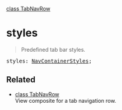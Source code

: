 [class TabNavRow](TabNavRow.md)

# styles

> Predefined tab bar styles.

<pre class="docgen_signature">styles: <a href="NavContainerStyles.md">NavContainerStyles</a>;</pre>

## Related

- [<!--{ref:class}-->class TabNavRow](TabNavRow.md) \
    View composite for a tab navigation row.
